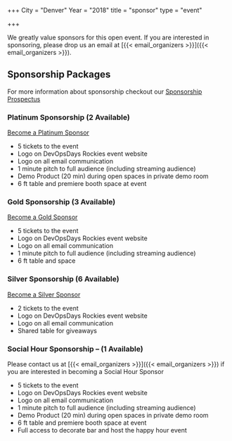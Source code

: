 +++
City = "Denver"
Year = "2018"
title = "sponsor"
type = "event"

+++


We greatly value sponsors for this open event.  If you are interested in sponsoring, please drop us an email at [{{< email_organizers >}}]({{< email_organizers >}}).

## Sponsorship Packages

For more information about sponsorship checkout our [Sponsorship Prospectus](https://drive.google.com/file/d/1GYvLdCrSYBPmlMgw6AQpwiIlJQ2NDISA/view?usp=sharing)

### Platinum Sponsorship (2 Available)
[Become a Platinum Sponsor](https://www.paypal.com/cgi-bin/webscr?cmd=_s-xclick&hosted_button_id=UMLWFADSP6KJG)

* 5 tickets to the event
* Logo on DevOpsDays Rockies event website
* Logo on all email communication
* 1 minute pitch to full audience (including streaming audience)
* Demo Product (20 min) during open spaces in private demo room
* 6 ft table and premiere booth space at event

### Gold Sponsorship (3 Available)
[Become a Gold Sponsor](https://www.paypal.com/cgi-bin/webscr?cmd=_s-xclick&hosted_button_id=ML24B6P3T9XDJ)

* 5 tickets to the event
* Logo on DevOpsDays Rockies event website
* Logo on all email communication
* 1 minute pitch to full audience (including streaming audience)
* 6 ft table and space

### Silver Sponsorship (6 Available)
[Become a Silver Sponsor](https://www.paypal.com/cgi-bin/webscr?cmd=_s-xclick&hosted_button_id=A6BYBTMLMFNYJ)

* 2 tickets to the event
* Logo on DevOpsDays Rockies event website
* Logo on all email communication
* Shared table for giveaways

### Social Hour Sponsorship – (1 Available)
Please contact us at [{{< email_organizers >}}]({{< email_organizers >}}) if you are interested in becoming a Social Hour Sponsor

* 5 tickets to the event
* Logo on DevOpsDays Rockies event website
* Logo on all email communication
* 1 minute pitch to full audience (including streaming audience)
* Demo Product (20 min) during open spaces in private demo room
* 6 ft table and premiere booth space at event
* Full access to decorate bar and host the happy hour event
